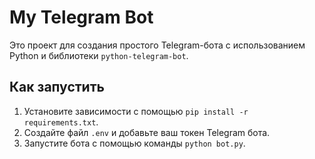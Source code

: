 # My Telegram Bot

Это проект для создания простого Telegram-бота с использованием Python и библиотеки `python-telegram-bot`.

## Как запустить

1. Установите зависимости с помощью `pip install -r requirements.txt`.
2. Создайте файл `.env` и добавьте ваш токен Telegram бота.
3. Запустите бота с помощью команды `python bot.py`.
